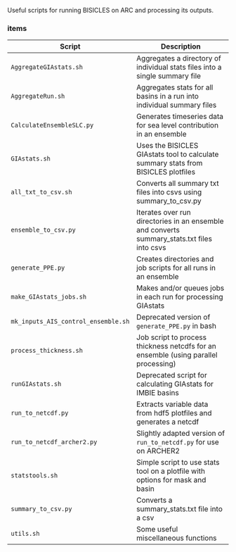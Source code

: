 Useful scripts for running BISICLES on ARC and processing its outputs.

### items

| Script                    | Description                                                                                   |
|---------------------------|-----------------------------------------------------------------------------------------------|
| `AggregateGIAstats.sh`    | Aggregates a directory of individual stats files into a single summary file                   |
| `AggregateRun.sh`         | Aggregates stats for all basins in a run into individual summary files                        |
| `CalculateEnsembleSLC.py` | Generates timeseries data for sea level contribution in an ensemble                           |
| `GIAstats.sh`             | Uses the BISICLES GIAstats tool to calculate summary stats from BISICLES plotfiles            |
| `all_txt_to_csv.sh`       | Converts all summary txt files into csvs using summary_to_csv.py                              |
| `ensemble_to_csv.py`      | Iterates over run directories in an ensemble and converts summary_stats.txt files into csvs   |
| `generate_PPE.py`         | Creates directories and job scripts for all runs in an ensemble                               |
| `make_GIAstats_jobs.sh`   | Makes and/or queues jobs in each run for processing GIAstats                                  |
| `mk_inputs_AIS_control_ensemble.sh` | Deprecated version of `generate_PPE.py` in bash                                     |
| `process_thickness.sh`    | Job script to process thickness netcdfs for an ensemble (using parallel processing)           |
| `runGIAstats.sh`          | Deprecated script for calculating GIAstats for IMBIE basins                                   |
| `run_to_netcdf.py`        | Extracts variable data from hdf5 plotfiles and generates a netcdf                             |
| `run_to_netcdf_archer2.py`| Slightly adapted version of `run_to_netcdf.py` for use on ARCHER2                             |
| `statstools.sh`           | Simple script to use stats tool on a plotfile with options for mask and basin                 |
| `summary_to_csv.py`       | Converts a summary_stats.txt file into a csv                                                  |
| `utils.sh`                | Some useful miscellaneous functions                                                           |

